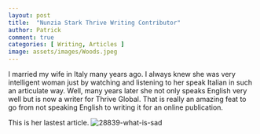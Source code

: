 ```yaml
---
layout: post
title:  "Nunzia Stark Thrive Writing Contributor"
author: Patrick
comment: true
categories: [ Writing, Articles ]
image: assets/images/Woods.jpeg
---
```


I married my wife in Italy many years ago. I always knew she was very intelligent woman just by watching and listening to her speak Italian in such an articulate way. Well, many years later she not only speaks English very well but is now a writer for Thrive Global. That is really an amazing feat to go from not speaking English to writing it for an online publication.

This is her lastest article.
![28839-what-is-sad](https://www.thriveglobal.com/stories/28839-what-is-sad/)

